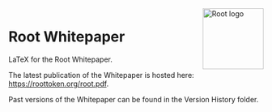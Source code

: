 <img src="https://github.com/RootToken/Root-Brand-Assets/blob/main/ROOT/root.svg" alt="Root logo" align="right" width="120" />

# Root Whitepaper

LaTeX for the Root Whitepaper.

The latest publication of the Whitepaper is hosted here: https://roottoken.org/root.pdf.

Past versions of the Whitepaper can be found in the Version History folder.

